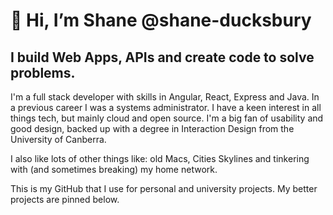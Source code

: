 # 👋 Hi, I’m Shane @shane-ducksbury
## I build Web Apps, APIs and create code to solve problems.

I'm a full stack developer with skills in Angular, React, Express and Java. In a previous career I was a systems administrator. I have a keen interest in all things tech, but mainly cloud and open source. I'm a big fan of usability and good design, backed up with a degree in Interaction Design from the University of Canberra.

I also like lots of other things like: old Macs, Cities Skylines and tinkering with (and sometimes breaking) my home network.

This is my GitHub that I use for personal and university projects. My better projects are pinned below.
